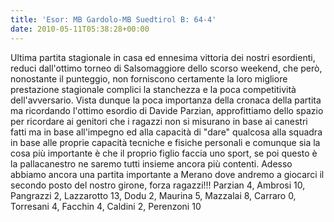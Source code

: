 ```yaml
---
title: 'Esor: MB Gardolo-MB Suedtirol B: 64-4'
date: 2010-05-11T05:38:28+00:00
---
```

Ultima partita stagionale in casa ed ennesima vittoria dei nostri esordienti, reduci dall'ottimo torneo di Salsomaggiore dello scorso weekend, che però, nonostante il punteggio, non forniscono certamente la loro migliore prestazione stagionale complici la stanchezza e la poca competitività dell'avversario. Vista dunque la poca importanza della cronaca della partita ma ricordando l'ottimo esordio di Davide Parzian, approfittiamo dello spazio per ricordare ai genitori che i ragazzi non si misurano in base ai canestri fatti ma in base all'impegno ed alla capacità di "dare" qualcosa alla squadra in base alle proprie capacità tecniche e fisiche personali e comunque sia la cosa più importante è che il proprio figlio faccia uno sport, se poi questo è la pallacanestro ne saremo tutti insieme ancora più contenti. Adesso abbiamo ancora una partita importante a Merano dove andremo a giocarci il secondo posto del nostro girone, forza ragazzi!!!
Parzian 4, Ambrosi 10, Pangrazzi 2, Lazzarotto 13, Dodu 2, Maurina 5, Mazzalai 8, Carraro 0, Torresani 4, Facchin 4, Caldini 2, Perenzoni 10